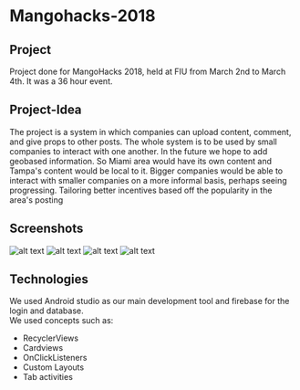 # Mangohacks-2018 
## Project
Project done for MangoHacks 2018, held at FIU from March 2nd to March 4th. It was a 36 hour event.
## Project-Idea
The project is a system in which companies can upload content, comment, and give props to other posts. The whole system is to be used by small companies to interact with one another. In the future we hope to add geobased information. So Miami area would have its own content and Tampa's content would be local to it. Bigger companies would be able to interact with smaller companies on a more informal basis, perhaps seeing progressing. Tailoring better incentives based off the popularity in the area's posting 
## Screenshots
![alt text](https://github.com/emeruvia/Mangohacks-2018/blob/master/login-page.png)
![alt text](https://github.com/emeruvia/Mangohacks-2018/blob/master/signup-page.png)
![alt text](https://github.com/emeruvia/Mangohacks-2018/blob/master/main-page.png)
![alt text](https://github.com/emeruvia/Mangohacks-2018/blob/master/categories-page.png)
## Technologies
We used Android studio as our main development tool and firebase for the login and database.<br/>
We used concepts such as:<br/>
* RecyclerViews
* Cardviews
* OnClickListeners
* Custom Layouts
* Tab activities
